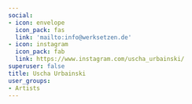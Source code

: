 ```yaml
---
social:
- icon: envelope
  icon_pack: fas
  link: 'mailto:info@werksetzen.de'
- icon: instagram
  icon_pack: fab
  link: https://www.instagram.com/uscha_urbainski/
superuser: false
title: Uscha Urbainski
user_groups:
- Artists
---
```

